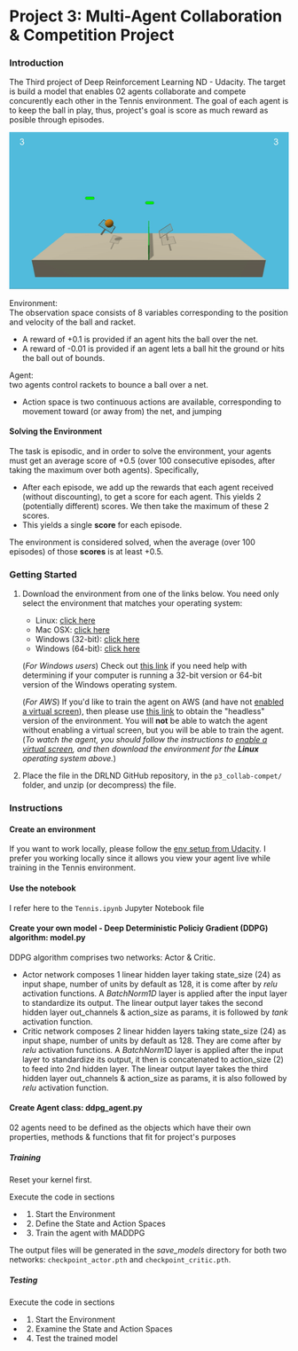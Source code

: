 # Project 3: Multi-Agent Collaboration & Competition Project

### Introduction

The Third project of Deep Reinforcement Learning ND - Udacity. The target is build a model that enables 02 agents collaborate and compete concurently each other in the Tennis environment. The goal of each agent is to keep the ball in play, thus, project's goal is score as much reward as posible through episodes.  

![](./images/tennis.gif)

Environment:  
The observation space consists of 8 variables corresponding to the position and velocity of the ball and racket.  
- A reward of +0.1 is provided if an agent hits the ball over the net.  
- A reward of -0.01 is provided if an agent lets a ball hit the ground or hits the ball out of bounds.  

Agent:  
two agents control rackets to bounce a ball over a net.  
- Action space is two continuous actions are available, corresponding to movement toward (or away from) the net, and jumping  

#### Solving the Environment

The task is episodic, and in order to solve the environment, your agents must get an average score of +0.5 (over 100 consecutive episodes, after taking the maximum over both agents). Specifically,

- After each episode, we add up the rewards that each agent received (without discounting), to get a score for each agent. This yields 2 (potentially different) scores. We then take the maximum of these 2 scores.
- This yields a single **score** for each episode.

The environment is considered solved, when the average (over 100 episodes) of those **scores** is at least +0.5.

### Getting Started

1. Download the environment from one of the links below.  You need only select the environment that matches your operating system:
    - Linux: [click here](https://s3-us-west-1.amazonaws.com/udacity-drlnd/P3/Tennis/Tennis_Linux.zip)
    - Mac OSX: [click here](https://s3-us-west-1.amazonaws.com/udacity-drlnd/P3/Tennis/Tennis.app.zip)
    - Windows (32-bit): [click here](https://s3-us-west-1.amazonaws.com/udacity-drlnd/P3/Tennis/Tennis_Windows_x86.zip)
    - Windows (64-bit): [click here](https://s3-us-west-1.amazonaws.com/udacity-drlnd/P3/Tennis/Tennis_Windows_x86_64.zip)
    
    (_For Windows users_) Check out [this link](https://support.microsoft.com/en-us/help/827218/how-to-determine-whether-a-computer-is-running-a-32-bit-version-or-64) if you need help with determining if your computer is running a 32-bit version or 64-bit version of the Windows operating system.

    (_For AWS_) If you'd like to train the agent on AWS (and have not [enabled a virtual screen](https://github.com/Unity-Technologies/ml-agents/blob/master/docs/Training-on-Amazon-Web-Service.md)), then please use [this link](https://s3-us-west-1.amazonaws.com/udacity-drlnd/P3/Tennis/Tennis_Linux_NoVis.zip) to obtain the "headless" version of the environment.  You will **not** be able to watch the agent without enabling a virtual screen, but you will be able to train the agent.  (_To watch the agent, you should follow the instructions to [enable a virtual screen](https://github.com/Unity-Technologies/ml-agents/blob/master/docs/Training-on-Amazon-Web-Service.md), and then download the environment for the **Linux** operating system above._)

2. Place the file in the DRLND GitHub repository, in the `p3_collab-compet/` folder, and unzip (or decompress) the file. 

### Instructions

#### Create an environment
If you want to work locally, please follow the [env setup from Udacity](https://github.com/udacity/deep-reinforcement-learning#dependencies). I prefer you working locally since it allows you view your agent live while training in the Tennis environment.

#### Use the notebook
I refer here to the `Tennis.ipynb` Jupyter Notebook file

#### Create your own model - Deep Deterministic Policiy Gradient (DDPG) algorithm: model.py
DDPG algorithm comprises two networks: Actor & Critic.  
- Actor network composes 1 linear hidden layer taking state_size (24) as input shape, number of units by default as 128, it is come after by *relu* activation functions. A *BatchNorm1D* layer is applied after the input layer to standardize its output. The linear output layer takes the second hidden layer out_channels & action_size as params, it is followed by *tank* activation function.
- Critic network composes 2 linear hidden layers taking state_size (24) as input shape, number of units by default as 128. They are come after by *relu* activation functions. A *BatchNorm1D* layer is applied after the input layer to standardize its output, it then is concatenated to action_size (2) to feed into 2nd hidden layer. The linear output layer takes the third hidden layer out_channels & action_size as params, it is also followed by *relu* activation function.
#### Create Agent class: ddpg_agent.py
02 agents need to be defined as the objects which have their own properties, methods & functions that fit for project's purposes

##### Training
Reset your kernel first.

Execute the code in sections

* 1. Start the Environment
* 2. Define the State and Action Spaces
* 3. Train the agent with MADDPG

The output files will be generated in the *save_models* directory for both two networks: `checkpoint_actor.pth` and `checkpoint_critic.pth`.

##### Testing
Execute the code in sections
* 1. Start the Environment
* 2. Examine the State and Action Spaces
* 4. Test the trained model



